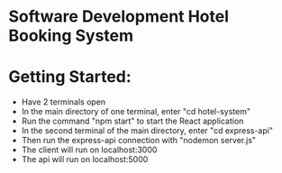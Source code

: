 # Software Development Hotel Booking System 

# Getting Started:

- Have 2 terminals open
- In the main directory of one terminal, enter "cd hotel-system"
- Run the command "npm start" to start the React application
- In the second terminal of the main directory, enter "cd express-api"
- Then run the express-api connection with "nodemon server.js"
- The client will run on localhost:3000
- The api will run on localhost:5000

